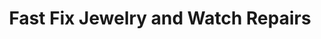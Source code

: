 ---
title: "Fast Fix Jewelry and Watch Repairs"
url: /albuquerque/fast-fix-jewelry-and-watch-repairs/
shop: Schmuck
---